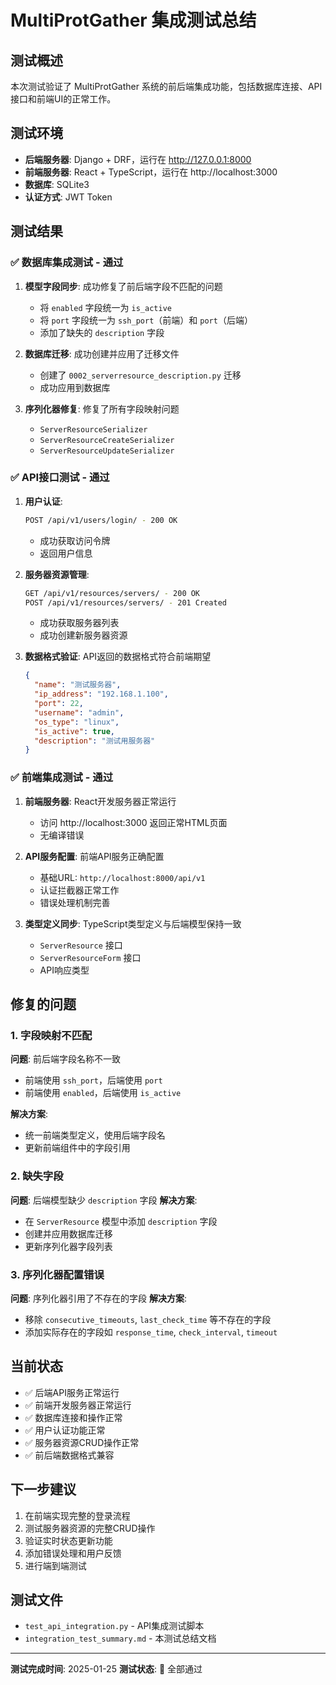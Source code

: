 # MultiProtGather 集成测试总结

## 测试概述
本次测试验证了 MultiProtGather 系统的前后端集成功能，包括数据库连接、API接口和前端UI的正常工作。

## 测试环境
- **后端服务器**: Django + DRF，运行在 http://127.0.0.1:8000
- **前端服务器**: React + TypeScript，运行在 http://localhost:3000
- **数据库**: SQLite3
- **认证方式**: JWT Token

## 测试结果

### ✅ 数据库集成测试 - 通过
1. **模型字段同步**: 成功修复了前后端字段不匹配的问题
   - 将 `enabled` 字段统一为 `is_active`
   - 将 `port` 字段统一为 `ssh_port`（前端）和 `port`（后端）
   - 添加了缺失的 `description` 字段

2. **数据库迁移**: 成功创建并应用了迁移文件
   - 创建了 `0002_serverresource_description.py` 迁移
   - 成功应用到数据库

3. **序列化器修复**: 修复了所有字段映射问题
   - `ServerResourceSerializer`
   - `ServerResourceCreateSerializer` 
   - `ServerResourceUpdateSerializer`

### ✅ API接口测试 - 通过
1. **用户认证**: 
   ```bash
   POST /api/v1/users/login/ - 200 OK
   ```
   - 成功获取访问令牌
   - 返回用户信息

2. **服务器资源管理**:
   ```bash
   GET /api/v1/resources/servers/ - 200 OK
   POST /api/v1/resources/servers/ - 201 Created
   ```
   - 成功获取服务器列表
   - 成功创建新服务器资源

3. **数据格式验证**: API返回的数据格式符合前端期望
   ```json
   {
     "name": "测试服务器",
     "ip_address": "192.168.1.100",
     "port": 22,
     "username": "admin",
     "os_type": "linux",
     "is_active": true,
     "description": "测试用服务器"
   }
   ```

### ✅ 前端集成测试 - 通过
1. **前端服务器**: React开发服务器正常运行
   - 访问 http://localhost:3000 返回正常HTML页面
   - 无编译错误

2. **API服务配置**: 前端API服务正确配置
   - 基础URL: `http://localhost:8000/api/v1`
   - 认证拦截器正常工作
   - 错误处理机制完善

3. **类型定义同步**: TypeScript类型定义与后端模型保持一致
   - `ServerResource` 接口
   - `ServerResourceForm` 接口
   - API响应类型

## 修复的问题

### 1. 字段映射不匹配
**问题**: 前后端字段名称不一致
- 前端使用 `ssh_port`，后端使用 `port`
- 前端使用 `enabled`，后端使用 `is_active`

**解决方案**: 
- 统一前端类型定义，使用后端字段名
- 更新前端组件中的字段引用

### 2. 缺失字段
**问题**: 后端模型缺少 `description` 字段
**解决方案**: 
- 在 `ServerResource` 模型中添加 `description` 字段
- 创建并应用数据库迁移
- 更新序列化器字段列表

### 3. 序列化器配置错误
**问题**: 序列化器引用了不存在的字段
**解决方案**: 
- 移除 `consecutive_timeouts`, `last_check_time` 等不存在的字段
- 添加实际存在的字段如 `response_time`, `check_interval`, `timeout`

## 当前状态
- ✅ 后端API服务正常运行
- ✅ 前端开发服务器正常运行  
- ✅ 数据库连接和操作正常
- ✅ 用户认证功能正常
- ✅ 服务器资源CRUD操作正常
- ✅ 前后端数据格式兼容

## 下一步建议
1. 在前端实现完整的登录流程
2. 测试服务器资源的完整CRUD操作
3. 验证实时状态更新功能
4. 添加错误处理和用户反馈
5. 进行端到端测试

## 测试文件
- `test_api_integration.py` - API集成测试脚本
- `integration_test_summary.md` - 本测试总结文档

---
**测试完成时间**: 2025-01-25
**测试状态**: 🎉 全部通过